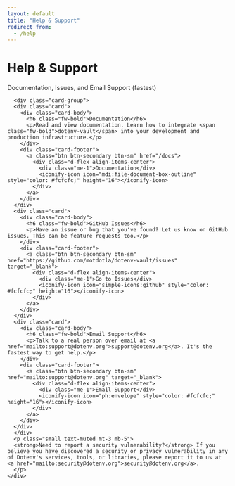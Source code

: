 ```yaml
---
layout: default
title: "Help & Support"
redirect_from:
  - /help
---
```


<div class="container">
  <div class="row">
    <div class="col-lg-10 offset-lg-1">
      <h1 class="display-1 fw-extrabold mt-5 lh-1">Help & Support</h1>
      <p class="lead fw-medium mt-1">Documentation, Issues, and Email Support (fastest)</p>

      <div class="card-group">
      <div class="card">
        <div class="card-body">
          <h6 class="fw-bold">Documentation</h6>
          <p>Read and view documentation. Learn how to integrate <span class="fw-bold">dotenv-vault</span> into your development and production infrastructure.</p>
        </div>
        <div class="card-footer">
          <a class="btn btn-secondary btn-sm" href="/docs">
            <div class="d-flex align-items-center">
              <div class="me-1">Documentation</div>
              <iconify-icon icon="mdi:file-document-box-outline" style="color: #fcfcfc;" height="16"></iconify-icon>
            </div>
          </a>
        </div>
      </div>
      <div class="card">
        <div class="card-body">
          <h6 class="fw-bold">GitHub Issues</h6>
          <p>Have an issue or bug that you've found? Let us know on GitHub issues. This can be feature requests too.</p>
        </div>
        <div class="card-footer">
          <a class="btn btn-secondary btn-sm" href="https://github.com/motdotla/dotenv-vault/issues" target="_blank">
            <div class="d-flex align-items-center">
              <div class="me-1">Go to Issues</div>
              <iconify-icon icon="simple-icons:github" style="color: #fcfcfc;" height="16"></iconify-icon>
            </div>
          </a>
        </div>
      </div>
      <div class="card">
        <div class="card-body">
          <h6 class="fw-bold">Email Support</h6>
          <p>Talk to a real person over email at <a href="mailto:support@dotenv.org">support@dotenv.org</a>. It's the fastest way to get help.</p>
        </div>
        <div class="card-footer">
          <a class="btn btn-secondary btn-sm" href="mailto:support@dotenv.org" target="_blank">
            <div class="d-flex align-items-center">
              <div class="me-1">Email Support</div>
              <iconify-icon icon="ph:envelope" style="color: #fcfcfc;" height="16"></iconify-icon>
            </div>
          </a>
        </div>
      </div>
      </div>
      <p class="small text-muted mt-3 mb-5">
      <strong>Need to report a security vulnerability?</strong> If you believe you have discovered a security or privacy vulnerability in any of Dotenv's services, tools, or libraries, please report it to us at <a href="mailto:security@dotenv.org">security@dotenv.org</a>.
      </p>
    </div>
  </div>
</div>
